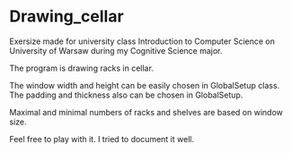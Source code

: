 # Drawing_cellar
Exersize made for university class Introduction to Computer Science on University of Warsaw during my Cognitive Science major.

The program is drawing racks in cellar. 

The window width and height can be easily chosen in GlobalSetup class.
The padding and thickness also can be chosen in GlobalSetup. 

Maximal and minimal numbers of racks and shelves are based on window size.

Feel free to play with it.
I tried to document it well.
